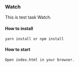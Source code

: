 ### Watch
This is test task Watch.

#### How to install
```yarn install or npm install```

#### How to start
```Open index.html in your browser.```